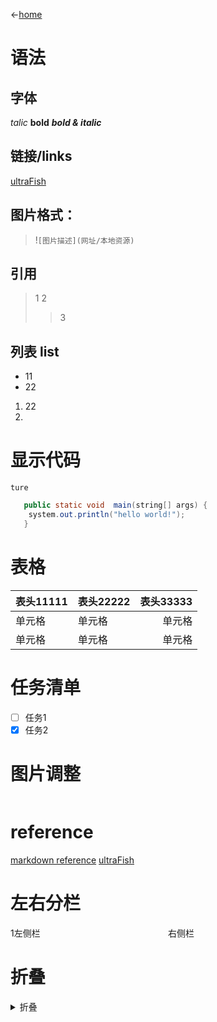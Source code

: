←[home](READ.md)
# 语法
## 字体
  *talic*
  **bold**
  ***bold & italic***
## 链接/links
  [ultraFish](https://ultrafish.io/post/take-note-by-markdown/)
## 图片格式：
  > !`[图片描述](网址/本地资源)`
## 引用
  > 1
  > 2
  >> 3
## 列表 list
  - 11
  - 22
  1. 22
  2. 
# 显示代码
`ture`
``` java
   public static void  main(string[] args) {
    system.out.println("hello world!");
   }
```
# 表格
| 表头11111 | 表头22222 | 表头33333 |
| ------- | :------ | ------: |
| 单元格     | 单元格     |     单元格 |
| 单元格     | 单元格     |     单元格 |
# 任务清单
 - [ ] 任务1
 - [x] 任务2

# 图片调整
<img scr="![alt text](../assets/guidelines.png)" width="50%"></img>
# reference
[markdown reference](https://commonmark.org/help/)
[ultraFish](https://ultrafish.io/post/take-note-by-markdown/)

# 左右分栏
<div style = "display: flex;">
  <div style="width: 50%">
  1左侧栏
  </div>
  <div stlye="width:50%">
  右侧栏
  </div>
</div>

# 折叠
<details>
<summary>折叠</summary>
xxx
</details>

